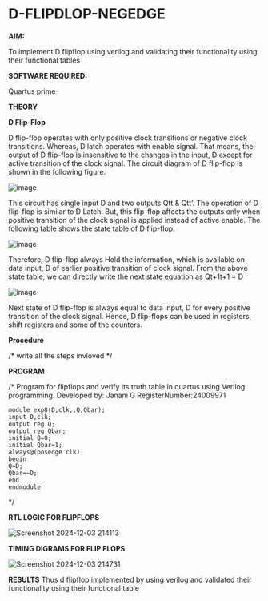 # D-FLIPDLOP-NEGEDGE

**AIM:**

To implement  D flipflop using verilog and validating their functionality using their functional tables

**SOFTWARE REQUIRED:**

Quartus prime

**THEORY**

**D Flip-Flop**

D flip-flop operates with only positive clock transitions or negative clock transitions. Whereas, D latch operates with enable signal. That means, the output of D flip-flop is insensitive to the changes in the input, D except for active transition of the clock signal. The circuit diagram of D flip-flop is shown in the following figure.

![image](https://github.com/naavaneetha/D-FLIPDLOP-NEGEDGE/assets/154305477/48c81fe8-bc3f-40e7-95e2-519fc155ad51)

This circuit has single input D and two outputs Qtt & Qtt’. The operation of D flip-flop is similar to D Latch. But, this flip-flop affects the outputs only when positive transition of the clock signal is applied instead of active enable. The following table shows the state table of D flip-flop.

![image](https://github.com/naavaneetha/D-FLIPDLOP-NEGEDGE/assets/154305477/e5f3fda7-68ec-4a3a-a0a4-cf6f9cc4ab55)

Therefore, D flip-flop always Hold the information, which is available on data input, D of earlier positive transition of clock signal. From the above state table, we can directly write the next state equation as Qt+1t+1 = D

![image](https://github.com/naavaneetha/D-FLIPDLOP-NEGEDGE/assets/154305477/8592c0d8-2917-4142-91b9-d6c30dd891d2)

Next state of D flip-flop is always equal to data input, D for every positive transition of the clock signal. Hence, D flip-flops can be used in registers, shift registers and some of the counters.

**Procedure**

/* write all the steps invloved */

**PROGRAM**

/* Program for flipflops and verify its truth table in quartus using Verilog programming. 
Developed by: Janani G
RegisterNumber:24009971
```
module exp8(D,clk,,Q,Qbar);
input D,clk;
output reg Q;
output reg Qbar;
initial Q=0;
initial Qbar=1;
always@(posedge clk)
begin
Q=D;
Qbar=~D;
end
endmodule
```
*/

**RTL LOGIC FOR FLIPFLOPS**

![Screenshot 2024-12-03 214113](https://github.com/user-attachments/assets/5ddb75c2-dae0-4e1f-a31d-630a74cdac8e)


**TIMING DIGRAMS FOR FLIP FLOPS**

![Screenshot 2024-12-03 214731](https://github.com/user-attachments/assets/7bb6d96e-a70a-4e72-a5c6-fae2ed999f69)



**RESULTS**
Thus d flipflop implemented by using verilog and validated their functionality using their functional table


